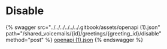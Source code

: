# Disable

{% swagger src="../../../../../../.gitbook/assets/openapi (1).json" path="/shared_voicemails/{id}/greetings/{greeting_id}/disable" method="post" %}
[openapi (1).json](<../../../../../../.gitbook/assets/openapi (1).json>)
{% endswagger %}
